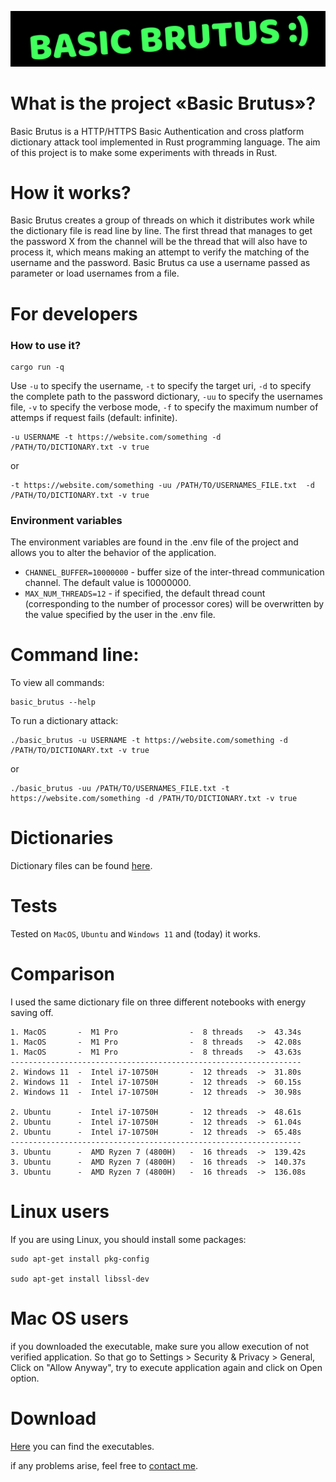 ![alt basic brutus](./header2.jpg)

# What is the project «Basic Brutus»?

Basic Brutus is a HTTP/HTTPS Basic Authentication and cross platform dictionary attack tool implemented in Rust programming language. The aim of this project is to make some experiments with threads in Rust.

# How it works?

Basic Brutus creates a group of threads on which it distributes work while the dictionary file is read line by line. The first thread that manages to get the password X from the channel will be the thread that will also have to process it, which means making an attempt to verify the matching of the username and the password. Basic Brutus ca use a username passed as parameter or load usernames from a file.

# For developers

### How to use it?

```
cargo run -q
```

Use `-u` to specify the username, `-t` to specify the target uri, `-d` to specify the complete path to the password dictionary, `-uu` to specify the usernames file, `-v` to specify the verbose mode, `-f` to specify the maximum number of attemps if request fails (default: infinite).

```
-u USERNAME -t https://website.com/something -d /PATH/TO/DICTIONARY.txt -v true
```

or

```
-t https://website.com/something -uu /PATH/TO/USERNAMES_FILE.txt  -d /PATH/TO/DICTIONARY.txt -v true
```

### Environment variables

The environment variables are found in the .env file of the project and allows you to alter the behavior of the application.

- `CHANNEL_BUFFER=10000000` - buffer size of the inter-thread communication channel. The default value is 10000000.
- `MAX_NUM_THREADS=12` - if specified, the default thread count (corresponding to the number of processor cores) will be overwritten by the value specified by the user in the .env file.

# Command line:

To view all commands:

```
basic_brutus --help
```

To run a dictionary attack:

```
./basic_brutus -u USERNAME -t https://website.com/something -d /PATH/TO/DICTIONARY.txt -v true
```

or

```
./basic_brutus -uu /PATH/TO/USERNAMES_FILE.txt -t https://website.com/something -d /PATH/TO/DICTIONARY.txt -v true
```

# Dictionaries

Dictionary files can be found [here](https://github.com/berandal666/Passwords).

# Tests

Tested on `MacOS`, `Ubuntu` and `Windows 11` and (today) it works.

# Comparison

I used the same dictionary file on three different notebooks with energy saving off.

```
1. MacOS       -  M1 Pro                -  8 threads   ->  43.34s
1. MacOS       -  M1 Pro                -  8 threads   ->  42.08s
1. MacOS       -  M1 Pro                -  8 threads   ->  43.63s
-----------------------------------------------------------------
2. Windows 11  -  Intel i7-10750H       -  12 threads  ->  31.80s
2. Windows 11  -  Intel i7-10750H       -  12 threads  ->  60.15s
2. Windows 11  -  Intel i7-10750H       -  12 threads  ->  30.98s

2. Ubuntu      -  Intel i7-10750H       -  12 threads  ->  48.61s
2. Ubuntu      -  Intel i7-10750H       -  12 threads  ->  61.04s
2. Ubuntu      -  Intel i7-10750H       -  12 threads  ->  65.48s
-----------------------------------------------------------------
3. Ubuntu      -  AMD Ryzen 7 (4800H)   -  16 threads  ->  139.42s
3. Ubuntu      -  AMD Ryzen 7 (4800H)   -  16 threads  ->  140.37s
3. Ubuntu      -  AMD Ryzen 7 (4800H)   -  16 threads  ->  136.08s

```

# Linux users

If you are using Linux, you should install some packages:

```
sudo apt-get install pkg-config

sudo apt-get install libssl-dev
```

# Mac OS users

if you downloaded the executable, make sure you allow execution of not verified application. So that go to Settings > Security & Privacy > General, Click on "Allow Anyway", try to execute application again and click on Open option.

# Download

[Here](https://github.com/goto-eof/basic_brutus/releases) you can find the executables.

if any problems arise, feel free to [contact me](https://andre-i.dev/#contactme).
